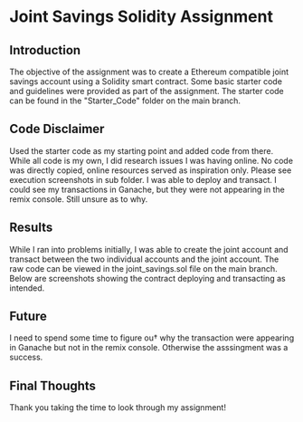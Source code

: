 # Joint Savings Solidity Assignment

## Introduction
The objective of the assignment was to create a Ethereum compatible joint savings account using a Solidity smart contract. Some basic starter code and guidelines were provided as part of the assignment. The starter code can be found in the "Starter_Code" folder on the main branch.

## Code Disclaimer
Used the starter code as my starting point and added code from there.
While all code is my own, I did research issues I was having online. No code was directly copied, online resources served as inspiration only.
Please see execution screenshots in sub folder.
I was able to deploy and transact. I could see my transactions in Ganache, but they were not appearing in the remix console. Still unsure as to why. 

## Results
While I ran into problems initially, I was able to create the joint account and transact between the two individual accounts and the joint account. The raw code can be viewed in the joint_savings.sol file on the main branch. Below are screenshots showing the contract deploying and transacting as intended. 

## Future
I need to spend some time to figure ou† why the transaction were appearing in Ganache but not in the remix console. Otherwise the asssingment was a success.

## Final Thoughts
Thank you taking the time to look through my assignment!

